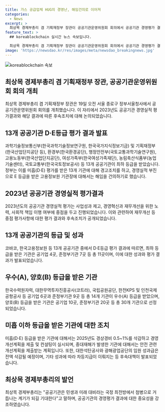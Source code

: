 ```yaml
---
title: 가스 공급업체 HUG의 경영난, 해임건의로 이어져
categories:
  - News
excerpt: >
  최상목 경제부총리 겸 기획재정부 장관이 공공기관운영위원회 회의에서 공공기관 경영평가 결과를 발표했다. 13개 공공기관이 D·E등급을 받았고, 이에 따라 해당 기관의 경영실적이 부진한 기관장에 대해 경고조치와 해임 건의가 결정됐다. 또한, 공공기관의 재무개선 등을 중점평가하고 안전사고 등을 감점 요인으로 반영했다. 이번 평가 결과로 인해 클릭하고 싶은 기사가 완성됐을 것이다.
feature_text: >
  ## koreablockchain 실시간 뉴스 속보입니다.

  최상목 경제부총리 겸 기획재정부 장관이 공공기관운영위원회 회의에서 공공기관 경영평가 결과를 발표했다. 13개 공공기관이 D·E등급을 받았고, 이에 따라 해당 기관의 경영실적이 부진한 기관장에 대해 경고조치와 해임 건의가 결정됐다. 또한, 공공기관의 재무개선 등을 중점평가하고 안전사고 등을 감점 요인으로 반영했다. 이번 평가 결과로 인해 클릭하고 싶은 기사가 완성됐을 것이다.
image: 'https://newsdao.kr/res/images/meta/newsdao_breakingnews.jpg'
---
```


<p><img src="https://newsdao.kr/res/images/meta/newsdao_breakingnews.jpg" alt="koreablockchain 속보" /></p>

<h2 data-ke-size="size26">최상목 경제부총리 겸 기획재정부 장관, 공공기관운영위원회 회의 개최</h2>

<p data-ke-size="size16">최상목 경제부총리 겸 기획재정부 장관은 19일 오전 서울 종로구 정부서울청사에서 공공기관운영위원회 회의를 개최했습니다. 이 자리에서 2023년도 공공기관 경영실적 평가결과와 해당 결과에 따른 후속조치에 대해 논의되었습니다.</p>

<h2 data-ke-size="size26">13개 공공기관 D·E등급 평가 결과 발표</h2>

<p data-ke-size="size16">과학기술정보통신부(한국과학기술정보연구원, 한국국가지식정보기금) 및 기획재정부(한국산업단지공단 등), 환경부(한국환경공단), 행정안전부(국토교통과학기술연구원), 고용노동부(한국산업단지공단), 여성가족부(한국여성가족재단), 농림축산식품부(농업기술센터), 국토교통부(한국국토정보공사) 등 13개 공공기관이 최하 등급을 받았습니다. 정부는 이를 미흡(D·E) 평가를 받은 13개 기관에 대해 경고조치를 하고, 경영실적 부진으로 E 등급을 받은 고용정보원 기관장에 대해서는 해임을 건의하기로 했습니다.</p>

<h2 data-ke-size="size26">2023년 공공기관 경영실적 평가결과</h2>

<p data-ke-size="size16">2023년도의 공공기관 경영실적 평가는 사업성과 제고, 경영혁신과 재무개선을 위한 노력, 사회적 책임 이행 여부에 중점을 두고 진행되었습니다. 이와 관련하여 재무개선 등 중점 평가사항에 대한 평가 결과와 후속조치가 공개되었습니다.</p>

<h2 data-ke-size="size26">13개 공공기관의 등급 및 성과</h2>

<p data-ke-size="size16">코바코, 한국고용정보원 등 13개 공공기관 중에서 D·E등급 평가 결과에 따르면, 최하 등급을 받은 기관은 공기업 4곳, 준정부기관 7곳 등 총 11곳이며, 이에 대한 성과와 평가 결과가 발표되었습니다.</p>

<h2 data-ke-size="size26">우수(A), 양호(B) 등급을 받은 기관</h2>

<p data-ke-size="size16">한국수력원자력, 대한무역투자진흥공사(코트라), 국립공원공단, 한전KPS 및 인천국제공항공사 등 공기업 6곳과 준정부기관 9곳 등 총 14개 기관이 우수(A) 등급을 받았으며, 양호(B) 등급을 받은 기관은 공기업 10곳, 준정부기관 20곳 등 총 30개 기관으로 선정되었습니다.</p>

<h2 data-ke-size="size26">미흡 이하 등급을 받은 기관에 대한 조치</h2>

<p data-ke-size="size16">미흡(D·E) 등급을 받은 기관에 대해서는 2025년도 경상경비 0.5~1%를 삭감하고 경영개선계획을 제출 및 컨설팅이 실시되며, 중대재해가 발생한 기관에 대해서는 안전 관련 개선계획을 제출받는 계획입니다. 또한, 대한석탄공사와 광해광업공단의 임원 성과급은 전액 삭감될 예정이며, 기타 성과에 따라 차등지급이 이뤄지는 등 후속대책이 발표되었습니다.</p>

<h2 data-ke-size="size26">최상목 경제부총리의 발언</h2>

<p data-ke-size="size16">최상목 경제부총리는 "공공기관은 민생과 미래 대비라는 국정 최전방에서 첨병으로 거듭나는 계기가 되길 기대한다"고 말하며, 공공기관의 경영평가 결과에 대한 중요성을 강조하였습니다.</p>

